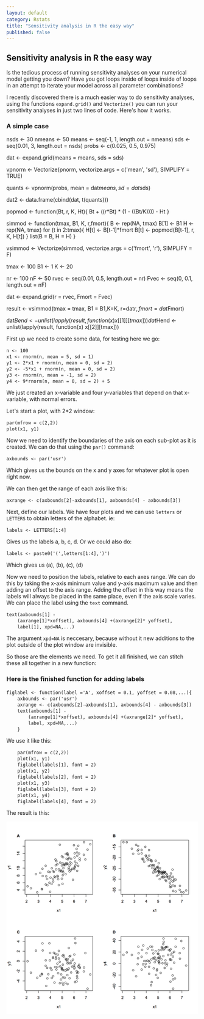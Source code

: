 ```yaml
---
layout: default
category: Rstats
title: "Sensitivity analysis in R the easy way"
published: false  
---
```


## Sensitivity analysis in R the easy way   

Is the tedious process of running sensitivity analyses on your numerical model getting you down? Have you got loops inside of loops inside of loops in an attempt to iterate your model across all parameter combinations?  

I recently discovered there is a much easier way to do sensitivity analyses, using the functions `expand.grid()` and `Vectorize()` you can run your sensitivity analyses in just two lines of code. Here's how it works.

### A simple case  


nsds <- 30
nmeans <- 50
means <- seq(-1, 1, length.out = nmeans)
sds <-  seq(0.01, 3, length.out = nsds)
probs <- c(0.025, 0.5, 0.975)

dat <- expand.grid(means = means, sds = sds)

vpnorm <- Vectorize(pnorm, vectorize.args = c('mean', 'sd'), SIMPLIFY = TRUE)

quants <- vpnorm(probs, mean = dat$means, sd = dat$sds)

dat2 <- data.frame(cbind(dat, t(quants)))



popmod <- function(Bt, r, K, Ht){
	Bt + ((r*Bt) * (1 - ((Bt/K)))) - Ht
	}


simmod <- function(tmax, B1,  K, r,fmort){
	B <- rep(NA, tmax)
	B[1] <- B1
	H <- rep(NA, tmax)
	for (t in 2:tmax){
		H[t] <- B[t-1]*fmort
		B[t] <- popmod(B[t-1], r, K, H[t])
	}
	list(B = B, H = H)
}

vsimmod <- Vectorize(simmod, vectorize.args = c('fmort', 'r'), SIMPLIFY = F)


tmax <- 100
B1 <- 1
K <- 20

nr <- 100
nF <- 50
rvec <- seq(0.01, 0.5, length.out = nr)
Fvec <- seq(0, 0.1, length.out = nF)

dat <- expand.grid(r = rvec, Fmort = Fvec)

result <- vsimmod(tmax = tmax, B1 = B1,K=K, r=dat$r, fmort=dat$Fmort)

dat$Bend <- unlist(lapply(result, function(x) x[[1]][tmax]))
dat$Hend <- unlist(lapply(result, function(x) x[[2]][tmax]))





First up we need to create some data, for testing here we go:

	n <- 100
	x1 <- rnorm(n, mean = 5, sd = 1)
	y1 <- 2*x1 + rnorm(n, mean = 0, sd = 2)
	y2 <- -5*x1 + rnorm(n, mean = 0, sd = 2)
	y3 <- rnorm(n, mean = -1, sd = 2)
	y4 <- 9*rnorm(n, mean = 0, sd = 2) + 5

We just created an x-variable and four y-variables that depend on that x-variable, with normal errors.

Let's start a plot, with 2*2 window:  

	par(mfrow = c(2,2))
	plot(x1, y1)

Now we need to identify the boundaries of the axis on each sub-plot as it is created. We can do that using the `par()` command:  

	axbounds <- par('usr')

Which gives us the bounds on the x and y axes for whatever plot is open right now.

We can then get the range of each axis like this:  

	axrange <- c(axbounds[2]-axbounds[1], axbounds[4] - axbounds[3])

Next, define our labels. We have four plots and we can use `letters` or `LETTERS` to obtain letters of the alphabet. ie:

	labels <- LETTERS[1:4]

Gives us the labels a, b, c, d. Or we could also do:

	labels <- paste0('(',letters[1:4],')')

Which gives us (a), (b), (c), (d)

Now we need to position the labels, relative to each axes range. We can do this by taking the x-axis minimum value and y-axis maximum value and then adding an offset to the axis range. Adding the offset in this way means the labels will always be placed in the same place, even if the axis scale varies. We can place the label using the `text` command.

	text(axbounds[1] -
		(axrange[1]*xoffset), axbounds[4] +(axrange[2]* yoffset),
		label[1], xpd=NA,...)

The argument `xpd=NA` is neccesary, because without it new additions to the plot outside of the plot window are invisible.

So those are the elements we need. To get it all finished, we can stitch these all together in a new function:  

### Here is the finished function for adding labels

	figlabel <- function(label ='A', xoffset = 0.1, yoffset = 0.08,...){
		axbounds <- par('usr')
		axrange <- c(axbounds[2]-axbounds[1], axbounds[4] - axbounds[3])
		text(axbounds[1] -
			(axrange[1]*xoffset), axbounds[4] +(axrange[2]* yoffset),
			label, xpd=NA,...)
		}

We use it like this:  

		par(mfrow = c(2,2))
		plot(x1, y1)
		figlabel(labels[1], font = 2)
		plot(x1, y2)
		figlabel(labels[2], font = 2)
		plot(x1, y3)
		figlabel(labels[3], font = 2)
		plot(x1, y4)
		figlabel(labels[4], font = 2)

The result is this:  

<img src ="/images/figlabels.png" alt="a figure with labels" class="wide_image"/>  
